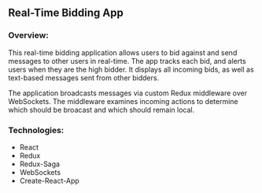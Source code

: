 ## Real-Time Bidding App

### Overview:
This real-time bidding application allows users to bid against and send messages to other users in real-time. The app tracks each bid, and alerts users when they are the high bidder. It displays all incoming bids, as well as text-based messages sent from other bidders.

The application broadcasts messages via custom Redux middleware over WebSockets. The middleware examines incoming actions to determine which should be broacast and which should remain local.

### Technologies:
- React
- Redux
- Redux-Saga
- WebSockets
- Create-React-App